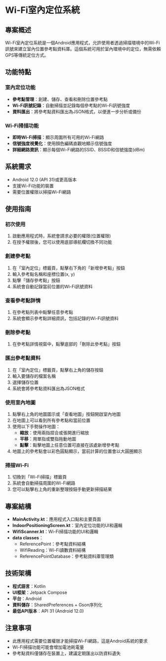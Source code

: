 # Wi-Fi室內定位系統

## 專案概述

Wi-Fi室內定位系統是一個Android應用程式，允許使用者透過掃描環境中的Wi-Fi訊號來建立室內位置參考點資料庫。這個系統可用於室內環境中的定位，無需依賴GPS等傳統定位方式。

## 功能特點

### 室內定位功能
- **參考點管理**：創建、儲存、查看和刪除位置參考點
- **Wi-Fi訊號記錄**：自動掃描並記錄每個參考點的Wi-Fi訊號強度
- **資料匯出**：將參考點資料匯出為JSON格式，以便進一步分析或備份

### Wi-Fi掃描功能
- **即時Wi-Fi掃描**：顯示周圍所有可用的Wi-Fi網路
- **信號強度視覺化**：使用顏色編碼直觀地顯示信號強度
- **詳細網路資訊**：顯示每個Wi-Fi網路的SSID、BSSID和信號強度(dBm)

## 系統需求

- Android 12.0 (API 31)或更高版本
- 支援Wi-Fi功能的裝置
- 需要位置權限以掃描Wi-Fi網路
## 使用指南

### 初次使用
1. 啟動應用程式時，系統會請求必要的權限(位置權限)
2. 在授予權限後，您可以使用底部導航欄切換不同功能

### 創建參考點
1. 在「室內定位」標籤頁，點擊右下角的「新增參考點」按鈕
2. 輸入參考點名稱和座標位置(x, y)
3. 點擊「儲存參考點」按鈕
4. 系統會自動記錄當前位置的Wi-Fi訊號資料

### 查看參考點詳情
1. 在參考點列表中點擊任意參考點
2. 系統會顯示參考點詳細資訊，包括記錄的Wi-Fi訊號資料

### 刪除參考點
1. 在參考點詳情視窗中，點擊底部的「刪除此參考點」按鈕

### 匯出參考點資料
1. 在「室內定位」標籤頁，點擊右上角的儲存按鈕
2. 輸入要儲存的檔案名稱
3. 選擇儲存位置
4. 系統會將參考點資料匯出為JSON格式

### 使用室內地圖
1. 點擊右上角的地圖圖示或「查看地圖」按鈕開啟室內地圖
2. 在地圖上可以看到所有參考點和當前位置
3. 使用以下手勢操作地圖：
   - **縮放**：使用兩指捏合或張開進行縮放
   - **平移**：用單指或雙指拖動地圖
   - **點擊**：點擊地圖上任意位置可直接在該處新增參考點
4. 地圖上的參考點會以彩色圓點顯示，當前計算的位置會以大圓圈顯示

### 掃描Wi-Fi
1. 切換到「Wi-Fi掃描」標籤頁
2. 系統會自動掃描周圍的Wi-Fi網路
3. 您可以點擊右上角的重新整理按鈕手動更新掃描結果

## 專案結構

- **MainActivity.kt**：應用程式入口點和主要頁面
- **IndoorPositioningScreen.kt**：室內定位功能的UI和邏輯
- **WifiScanner.kt**：Wi-Fi掃描功能的UI和邏輯
- **data classes**：
  - ReferencePoint：參考點資料結構
  - WifiReading：Wi-Fi讀數資料結構
  - ReferencePointDatabase：參考點資料庫管理類

## 技術架構

- **程式語言**：Kotlin
- **UI框架**：Jetpack Compose
- **平台**：Android
- **資料儲存**：SharedPreferences + Gson序列化
- **最低API版本**：API 31 (Android 12.0)

## 注意事項

- 此應用程式需要位置權限才能掃描Wi-Fi網路，這是Android系統的要求
- Wi-Fi掃描功能可能會增加電池耗電量
- 參考點資料僅儲存在裝置上，建議定期匯出以防資料遺失
